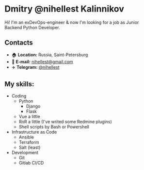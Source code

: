 # Dmitry @nihellest Kalinnikov

Hi!
I'm an exDevOps-engineer & now I'm looking for a job as Junior Backend Python Developer.

## Contacts

- 🏠 **Location:** Russia, Saint-Petersburg
- 📧 **E-mail:** nihellest@gmail.com
- ✈️ **Telegram:** [@nihellest](https://t.me/nihellest)

## My skills:

- Coding
  - Python
    - Django
    - Flask
  - Vue a little 
  - RoR a little (I've writed some Redmine plugins)
  - Shell scripts by Bash or Powershell
- Infrastructure as Code
  - Ansible
  - Terraform
  - Salt (least)
- Development
  - Git
  - Gitlab CI/CD
